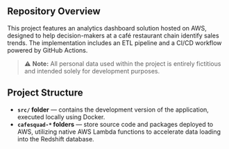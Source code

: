 ## Repository Overview

This project features an analytics dashboard solution hosted on AWS, designed to help decision-makers at a café restaurant chain identify sales trends. The implementation includes an ETL pipeline and a CI/CD workflow powered by GitHub Actions.

> ⚠️ **Note:** All personal data used within the project is entirely fictitious and intended solely for development purposes.

## Project Structure

- **`src/` folder** — contains the development version of the application, executed locally using Docker.
- **`cafesquad-*` folders** — store source code and packages deployed to AWS, utilizing native AWS Lambda functions to accelerate data loading into the Redshift database.
